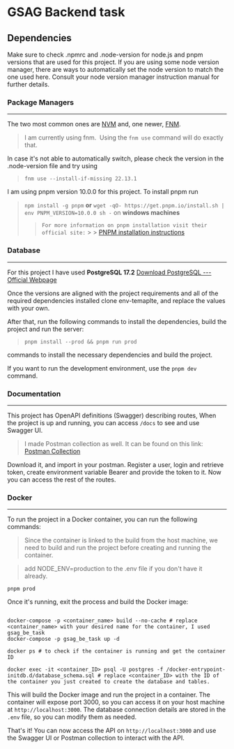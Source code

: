 # GSAG Backend task

## Dependencies

Make sure to check .npmrc and .node-version for node.js and pnpm versions that are used for this project.
If you are using some node version manager, there are ways to automatically set the node version to match the one used here. Consult your node version manager instruction manual for further details.

### Package Managers

---

The two most common ones are [NVM](https://github.com/nvm-sh/nvm) and, one newer, [FNM](https://github.com/Schniz/fnm).

> I am currently using fnm. 
> Using the `fnm use` command will do exactly that.

In case it's not able to automatically switch, please check the version in the .node-version file and try using

> `fnm use --install-if-missing 22.13.1`

I am using pnpm version 10.0.0 for this project.
To install pnpm run

> `npm install -g pnpm` **or** `wget -qO- https://get.pnpm.io/install.sh | env PNPM_VERSION=10.0.0 sh -` on **windows machines**
>
> > `For more information on pnpm installation visit their official site:` > > [PNPM installation instructions](https://pnpm.io/installation)

### Database

---

For this project I have used **PostgreSQL 17.2**
[Download PostgreSQL --- Official Webpage](https://www.postgresql.org/download/)

Once the versions are aligned with the project requirements and all of the required dependencies installed clone env-temaplte, and replace the values with your own.

After that, run the following commands to install the dependencies, build the project and run the server:

> `pnpm install --prod && pnpm run prod`

commands to install the necessary dependencies and build the project.

If you want to run the development environment, use the `pnpm dev` command.

### Documentation

---

This project has OpenAPI definitions (Swagger) describing routes, When the project is up and running, you can access `/docs` to see and use Swagger UI.

> I made Postman collection as well. It can be found on this link:
> [Postman Collection](https://mega.nz/file/6tMWQKJB#ioLC0CsLTcKnjmt8_0n8Rh7g0JETxK7UBgrNuJ2TFlE)

Download it, and import in your postman. Register a user, login and retrieve token, create environment variable Bearer and provide the token to it. Now you can access the rest of the routes.

### Docker

---

To run the project in a Docker container, you can run the following commands:

> Since the container is linked to the build from the host machine, we need to build and run the project before creating and running the container.

> add NODE_ENV=production to the .env file if you don't have it already.

```
pnpm prod
```
Once it's running, exit the process and build the Docker image:
```

docker-compose -p <container_name> build --no-cache # replace <container_name> with your desired name for the container, I used gsag_be_task
docker-compose -p gsag_be_task up -d

docker ps # to check if the container is running and get the container ID

docker exec -it <container_ID> psql -U postgres -f /docker-entrypoint-initdb.d/database_schema.sql # replace <container_ID> with the ID of the container you just created to create the database and tables.

```

This will build the Docker image and run the project in a container. The container will expose port 3000, so you can access it on your host machine at `http://localhost:3000`. The database connection details are stored in the `.env` file, so you can modify them as needed.

That's it! You can now access the API on `http://localhost:3000` and use the Swagger UI or Postman collection to interact with the API.